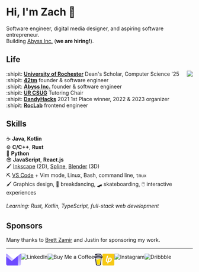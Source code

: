 # Hi, I'm Zach :wave:

Software engineer, digital media designer, and aspiring software entrepreneur.  
Building [Abyss Inc.][abyss] (**we are hiring!**).

[abyss]: https://github.com/abyss-inc

## Life

<img align="right" src="img/scene.png">

:shipit: [**University of Rochester**][ur] Dean's Scholar, Computer Science '25  
:shipit: [**42tm**][42tm] founder & software engineer  
:shipit: [**Abyss Inc.**][abyss] founder & software engineer  
:shipit: [**UR CSUG**][csug] Tutoring Chair  
:shipit: [**DandyHacks**][dandyhacks] 2021 1st Place winner, 2022 & 2023 organizer  
:shipit: [**RocLab**][roclab] frontend engineer

[ur]: https://rochester.edu
[42tm]: https://github.com/42tm
[csug]: https://ur-csug.org
[dandyhacks]: https://dandyhacks.net
[roclab]: https://roclab.io

## Skills

:coffee: **Java**, **Kotlin**  
:gear: **C/C++**, **Rust**  
:snake: **Python**  
:sunglasses: **JavaScript**, **React.js**  
:paintbrush: [Inkscape][inkscape] (2D), [Spline][spline], [Blender][blender] (3D)  
:pick: [VS Code][code] + Vim mode, Linux, Bash, command line, `tmux`  
:paintbrush: Graphics design, :man_dancing: breakdancing, :skateboard:
  skateboarding, :computer_mouse: interactive experiences

[inkscape]: https://inkscape.org
[spline]: https://spline.design
[blender]: https://www.blender.org
[code]: https://code.visualstudio.com

###### Learning: Rust, Kotlin, TypeScript, full-stack web development

## Sponsors

Many thanks to [Brett Zamir][brettz9] and Justin for sponsoring my work.

[brettz9]: http://brett-zamir.me

---

<!--<a href="https://novakcgx.me">
    <img height="32" align="left" alt="Website" src="img/icons/personal.png" />
</a>-->

<a href="mailto:cszach@proton.me">
    <img height="32" align="left" alt="Mail" src="img/icons/protonmail.png" />
</a>

<a href="https://www.linkedin.com/in/zach-nguyen">
    <img height="32" align="left" alt="LinkedIn" src="img/icons/linkedin.png" />
</a>

<a href="https://paypal.me/dnguy38">
    <img height="32" align="left" alt="Buy Me a Coffee" src="img/icons/paypal.png" />
</a>

<a href="https://www.buymeacoffee.com/cszach">
    <img height="32" align="left" alt="Buy Me a Coffee" src="img/icons/buymeacoffee.png" />
</a>

<a href="https://liberapay.com/cszach">
    <img height="32" align="left" alt="Liberapay" src="img/icons/liberapay.png" />
</a>

<a href="https://www.instagram.com/thechonkypenguin">
    <img height="32" align="left" alt="Instagram" src="img/icons/instagram.png" />
</a>

<a href="https://dribbble.com/cszach">
    <img height="32" align="left" alt="Dribbble" src="img/icons/dribbble.png" />
</a>
